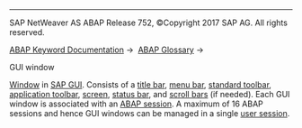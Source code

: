   

* * *

SAP NetWeaver AS ABAP Release 752, ©Copyright 2017 SAP AG. All rights reserved.

[ABAP Keyword Documentation](javascript:call_link\('abenabap.htm'\)) →  [ABAP Glossary](javascript:call_link\('abenabap_glossary.htm'\)) → 

GUI window

[Window](javascript:call_link\('abenwindow_glosry.htm'\) "Glossary Entry") in [SAP GUI](javascript:call_link\('abensap_gui_glosry.htm'\) "Glossary Entry"). Consists of a [title bar](javascript:call_link\('abentitle_bar_glosry.htm'\) "Glossary Entry"), [menu bar](javascript:call_link\('abenmenu_bar_glosry.htm'\) "Glossary Entry"), [standard toolbar](javascript:call_link\('abenstandard_toolbar_glosry.htm'\) "Glossary Entry"), [application toolbar](javascript:call_link\('abenapplication_toolbar_glosry.htm'\) "Glossary Entry"), [screen](javascript:call_link\('abenscreen_glosry.htm'\) "Glossary Entry"), [status bar](javascript:call_link\('abenstatus_bar_glosry.htm'\) "Glossary Entry"), and [scroll bars](javascript:call_link\('abenscroll_bar_glosry.htm'\) "Glossary Entry") (if needed). Each GUI window is associated with an [ABAP session](javascript:call_link\('abenmain_session_glosry.htm'\) "Glossary Entry"). A maximum of 16 ABAP sessions and hence GUI windows can be managed in a single [user session](javascript:call_link\('abenuser_session_glosry.htm'\) "Glossary Entry").